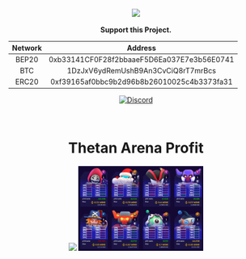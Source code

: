 <br/>
<div align="center">
    <img src="https://raw.githubusercontent.com/Felipefury/8-Ball-Pool-Hack-Guide-Line/master/src/img/icon.png">
  </a>

  <p align="center"><b>Support this Project.</b></p>
  
  | Network  |  Address  |
  | :---: | :---: |
  |  BEP20 |  0xb33141CF0F28f2bbaaeF5D6Ea037E7e3b56E0741 |
  |  BTC |  1DzJxV6ydRemUshB9An3CvCiQ8rT7mrBcs |
  |  ERC20 |  0xf39165af0bbc9b2d96b8b26010025c4b3373fa31  |
</div>

<p align="center">
    <a href="https://discord.gg/CxG3f7S">
        <img src="https://img.shields.io/discord/675323046680330261.svg?label=Discord&logo=discord" alt="Discord"/>
    </a>
</p>

<br>

<h1 align="center">Thetan Arena Profit</h1>

<p align="center">
    <img style="width: 48%;" src="https://github.com/Felipefury/Thetan-Arena-Profit/blob/main/misc/preview.gif?raw=true"/>
    <img style="width: 49%;" src="https://github.com/Felipefury/Thetan-Arena-Profit/blob/main/misc/preview.png?raw=true"/>
</p>
